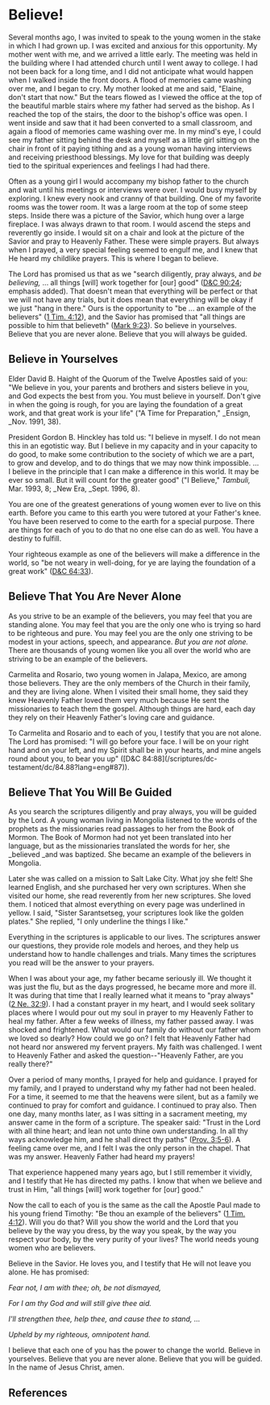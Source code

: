 # Believe!

Several months ago, I was invited to speak to the young women in the stake in
which I had grown up. I was excited and anxious for this opportunity. My
mother went with me, and we arrived a little early. The meeting was held in
the building where I had attended church until I went away to college. I had
not been back for a long time, and I did not anticipate what would happen when
I walked inside the front doors. A flood of memories came washing over me, and
I began to cry. My mother looked at me and said, "Elaine, don't start that
now." But the tears flowed as I viewed the office at the top of the beautiful
marble stairs where my father had served as the bishop. As I reached the top
of the stairs, the door to the bishop's office was open. I went inside and saw
that it had been converted to a small classroom, and again a flood of memories
came washing over me. In my mind's eye, I could see my father sitting behind
the desk and myself as a little girl sitting on the chair in front of it
paying tithing and as a young woman having interviews and receiving priesthood
blessings. My love for that building was deeply tied to the spiritual
experiences and feelings I had had there.

Often as a young girl I would accompany my bishop father to the church and
wait until his meetings or interviews were over. I would busy myself by
exploring. I knew every nook and cranny of that building. One of my favorite
rooms was the tower room. It was a large room at the top of some steep steps.
Inside there was a picture of the Savior, which hung over a large fireplace. I
was always drawn to that room. I would ascend the steps and reverently go
inside. I would sit on a chair and look at the picture of the Savior and pray
to Heavenly Father. These were simple prayers. But always when I prayed, a
very special feeling seemed to engulf me, and I knew that He heard my
childlike prayers. This is where I began to believe.

The Lord has promised us that as we "search diligently, pray always, and _be
believing,_ ... all things [will] work together for [our] good" ([D&amp;C
90:24](/scriptures/dc-testament/dc/90.24?lang=eng#23); emphasis added). That
doesn't mean that everything will be perfect or that we will not have any
trials, but it does mean that everything will be okay if we just "hang in
there." Ours is the opportunity to "be ... an example of the believers" ([1 Tim.
4:12](/scriptures/nt/1-tim/4.12?lang=eng#11)), and the Savior has promised
that "all things are possible to him that believeth" ([Mark
9:23](/scriptures/nt/mark/9.23?lang=eng#22)). So believe in yourselves.
Believe that you are never alone. Believe that you will always be guided.

## Believe in Yourselves

Elder David B. Haight of the Quorum of the Twelve Apostles said of you: "We
believe in you, your parents and brothers and sisters believe in you, and God
expects the best from you. You must believe in yourself. Don't give in when
the going is rough, for you are laying the foundation of a great work, and
that great work is your life" ("A Time for Preparation," _Ensign, _Nov. 1991,
38).

President Gordon B. Hinckley has told us: "I believe in myself. I do not mean
this in an egotistic way. But I believe in my capacity and in your capacity to
do good, to make some contribution to the society of which we are a part, to
grow and develop, and to do things that we may now think impossible. ... I
believe in the principle that I can make a difference in this world. It may be
ever so small. But it will count for the greater good" ("I Believe,"
_Tambuli,_ Mar. 1993, 8; _New Era, _Sept. 1996, 8).

You are one of the greatest generations of young women ever to live on this
earth. Before you came to this earth you were tutored at your Father's knee.
You have been reserved to come to the earth for a special purpose. There are
things for each of you to do that no one else can do as well. You have a
destiny to fulfill.

Your righteous example as one of the believers will make a difference in the
world, so "be not weary in well-doing, for ye are laying the foundation of a
great work" ([D&amp;C 64:33](/scriptures/dc-testament/dc/64.33?lang=eng#32)).

## Believe That You Are Never Alone

As you strive to be an example of the believers, you may feel that you are
standing alone. You may feel that you are the only one who is trying so hard
to be righteous and pure. You may feel you are the only one striving to be
modest in your actions, speech, and appearance. _But you are not alone._ There
are thousands of young women like you all over the world who are striving to
be an example of the believers.

Carmelita and Rosario, two young women in Jalapa, Mexico, are among those
believers. They are the only members of the Church in their family, and they
are living alone. When I visited their small home, they said they knew
Heavenly Father loved them very much because He sent the missionaries to teach
them the gospel. Although things are hard, each day they rely on their
Heavenly Father's loving care and guidance.

To Carmelita and Rosario and to each of you, I testify that you are not alone.
The Lord has promised: "I will go before your face. I will be on your right
hand and on your left, and my Spirit shall be in your hearts, and mine angels
round about you, to bear you up" ([D&amp;C 84:88](/scriptures/dc-
testament/dc/84.88?lang=eng#87)).

## Believe That You Will Be Guided

As you search the scriptures diligently and pray always, you will be guided by
the Lord. A young woman living in Mongolia listened to the words of the
prophets as the missionaries read passages to her from the Book of Mormon. The
Book of Mormon had not yet been translated into her language, but as the
missionaries translated the words for her, she _believed _and was baptized.
She became an example of the believers in Mongolia.

Later she was called on a mission to Salt Lake City. What joy she felt! She
learned English, and she purchased her very own scriptures. When she visited
our home, she read reverently from her new scriptures. She loved them. I
noticed that almost everything on every page was underlined in yellow. I said,
"Sister Sarantsetseg, your scriptures look like the golden plates." She
replied, "I only underline the things I like."

Everything in the scriptures is applicable to our lives. The scriptures answer
our questions, they provide role models and heroes, and they help us
understand how to handle challenges and trials. Many times the scriptures you
read will be the answer to your prayers.

When I was about your age, my father became seriously ill. We thought it was
just the flu, but as the days progressed, he became more and more ill. It was
during that time that I really learned what it means to "pray always" ([2 Ne.
32:9](/scriptures/bofm/2-ne/32.9?lang=eng#8)). I had a constant prayer in my
heart, and I would seek solitary places where I would pour out my soul in
prayer to my Heavenly Father to heal my father. After a few weeks of illness,
my father passed away. I was shocked and frightened. What would our family do
without our father whom we loved so dearly? How could we go on? I felt that
Heavenly Father had not heard nor answered my fervent prayers. My faith was
challenged. I went to Heavenly Father and asked the question--"Heavenly
Father, are you really there?"

Over a period of many months, I prayed for help and guidance. I prayed for my
family, and I prayed to understand why my father had not been healed. For a
time, it seemed to me that the heavens were silent, but as a family we
continued to pray for comfort and guidance. I continued to pray also. Then one
day, many months later, as I was sitting in a sacrament meeting, my answer
came in the form of a scripture. The speaker said: "Trust in the Lord with all
thine heart; and lean not unto thine own understanding. In all thy ways
acknowledge him, and he shall direct thy paths" ([Prov.
3:5-6](/scriptures/ot/prov/3.5-6?lang=eng#4)). A feeling came over me, and I
felt I was the only person in the chapel. That was my answer. Heavenly Father
had heard my prayers!

That experience happened many years ago, but I still remember it vividly, and
I testify that He has directed my paths. I know that when we believe and trust
in Him, "all things [will] work together for [our] good."

Now the call to each of you is the same as the call the Apostle Paul made to
his young friend Timothy: "Be thou an example of the believers" ([1 Tim.
4:12](/scriptures/nt/1-tim/4.12?lang=eng#11)). Will you do that? Will you show
the world and the Lord that you believe by the way you dress, by the way you
speak, by the way you respect your body, by the very purity of your lives? The
world needs young women who are believers.

Believe in the Savior. He loves you, and I testify that He will not leave you
alone. He has promised:

_Fear not, I am with thee; oh, be not dismayed,_

_For I am thy God and will still give thee aid._

_I'll strengthen thee, help thee, and cause thee to stand, ..._

_Upheld by my righteous, omnipotent hand._

I believe that each one of you has the power to change the world. Believe in
yourselves. Believe that you are never alone. Believe that you will be guided.
In the name of Jesus Christ, amen.

## References

